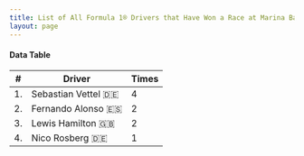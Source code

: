 ```yaml
---
title: List of All Formula 1® Drivers that Have Won a Race at Marina Bay Street Circuit
layout: page
---
```


<canvas id="chart" width="400" height="180"></canvas>
<script>
var data = {
    "datasets": [
        {
            "backgroundColor": "#f3a935",
            "borderColor": "#f68639",
            "borderWidth": 1,
            "data": [
                4.0,
                2.0,
                2.0,
                1.0
            ],
            "label": "Times"
        }
    ],
    "labels": [
        "Sebastian Vettel 🇩🇪",
        "Fernando Alonso 🇪🇸",
        "Lewis Hamilton 🇬🇧",
        "Nico Rosberg 🇩🇪"
    ]
};
var options = {
  legend: {
    display: false
  },
  scales: {
    xAxes: [{
      ticks: {
        beginAtZero: true,
        maxRotation: 180,
        display: window.innerWidth > 800
      }
    }],
    yAxes: [{
      ticks: {
        beginAtZero: true
      }
    }]
  },
  onResize: function(chart, size) {
    chart.options.scales.xAxes[0].ticks.display = size.width > 800;
  }
};
new Chart("chart", {
    data: data,
    type: 'bar',
    options: options
});
</script>



#### Data Table

| # | Driver | Times |
|--|--|--|
| 1. | Sebastian Vettel 🇩🇪 | 4 |
| 2. | Fernando Alonso 🇪🇸 | 2 |
| 3. | Lewis Hamilton 🇬🇧 | 2 |
| 4. | Nico Rosberg 🇩🇪 | 1 |
